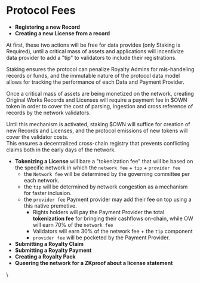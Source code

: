 # Protocol Fees

* **Registering a new Record**&#x20;
* **Creating a new License from a record**

At first, these two actions will be free for data provides (only Staking is Required), until a critical mass of assets and applications will incentivize data provider to add a "tip" to validators to include their registrations.

Staking ensures the protocol can penalize Royalty Admins for mis-handeling records or funds, and the immutable nature of the protocol data model allows for tracking the performance of each Data and Payment Provider.

Once a critical mass of assets are being monetized on the network, creating Original Works Records and Licenses will require a payment fee in $OWN token in order to cover the cost of parsing, ingestion and cross reference of records by the network validators.&#x20;

Until this mechanism is activated, staking $OWN will suffice for creation of new Records and Licenses, and the protocol emissions of new tokens will cover the validator costs.\
This ensures a decentralized cross-chain registry that prevents conflicting claims both in the early days of the network.

* **Tokenizing a License** will bare a "tokenization fee" that will be based on the specific network in which the `network fee` + `tip` + `provider fee`
  * the `Network fee` will be determined by the governing committee per each network.
  * the `tip` will be determined by network congestion as a mechanism for faster inclusion.&#x20;
  * the `provider fee` Payment provider may add their fee on top using a this native premetive.
    * Rights holders will pay the Payment Provider the total **tokenization fee** for bringing their cashflows on-chain, while OW will earn 70% of the `network fee`
    * Validators will earn 30% of the network fee + the `tip` component
    * `provider fee` will be pocketed by the Payment Provider.
* **Submitting a Royalty Claim**
* **Submitting a Royalty Payment**
* **Creating a Royalty Pack**
* **Queering the network for a ZKproof about a license statement**





\
